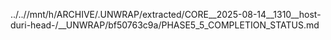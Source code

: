 ../..//mnt/h/ARCHIVE/.UNWRAP/extracted/CORE__2025-08-14__1310__host-duri-head-/__UNWRAP/bf50763c9a/PHASE5_5_COMPLETION_STATUS.md